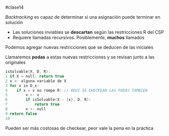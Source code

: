 #clase14 

*Backtracking* es capaz de determinar si una asignación puede terminar en solución

- Las soluciones inviables se **descartan** según las restricciones R del CSP
- Requiere llamadas recursivos. Posiblemente, **muchos** llamados

Podemos agregar nuevas restricciones que se deducen de las iniciales

Llamaremos **podas** a estas nuevas restricciones y se revisan junto a las originales

```c
isSolvable(X, D, R):
1 if X = null: return true
2 x <- alguna variable de X
3 for v in D_x:
4    if x = v no rompe R: // AQUI SE CHECKEAN LAS PODAS TAMBIEN
5        x <- v
6        if isSolvable(X - {x}, D, R):
7            return true
8        x <- null
9 return false
10
```

Pueden ser más costosas de checkear, peor vale la pena en la práctica
